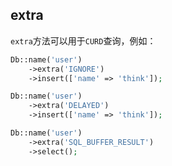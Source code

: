 ## extra

`extra`方法可以用于`CURD`查询，例如：

```php
Db::name('user')
    ->extra('IGNORE')
    ->insert(['name' => 'think']);

Db::name('user')
    ->extra('DELAYED')
    ->insert(['name' => 'think']);

Db::name('user')
    ->extra('SQL_BUFFER_RESULT')
    ->select();
```



